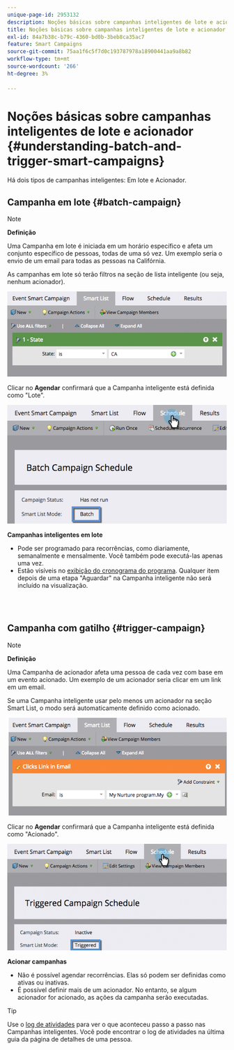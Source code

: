 ```yaml
---
unique-page-id: 2953132
description: Noções básicas sobre campanhas inteligentes de lote e acionador - Documentação do Marketo - Documentação do produto
title: Noções básicas sobre campanhas inteligentes de lote e acionador
exl-id: 84a7b38c-b79c-4360-bd0b-3beb8ca35ac7
feature: Smart Campaigns
source-git-commit: 75aa1f6c5f7d0c193787978a18900441aa9a8b82
workflow-type: tm+mt
source-wordcount: '266'
ht-degree: 3%

---
```


# Noções básicas sobre campanhas inteligentes de lote e acionador {#understanding-batch-and-trigger-smart-campaigns}

Há dois tipos de campanhas inteligentes: Em lote e Acionador.

## Campanha em lote {#batch-campaign}

>[!NOTE]
>
>**Definição**
>
>Uma Campanha em lote é iniciada em um horário específico e afeta um conjunto específico de pessoas, todas de uma só vez. Um exemplo seria o envio de um email para todas as pessoas na Califórnia.

As campanhas em lote só terão filtros na seção de lista inteligente (ou seja, nenhum acionador).

![](assets/understanding-batch-and-trigger-smart-campaigns-1.png)

Clicar no **Agendar** confirmará que a Campanha inteligente está definida como &quot;Lote&quot;.

![](assets/understanding-batch-and-trigger-smart-campaigns-2.png)

**Campanhas inteligentes em lote**

* Pode ser programado para recorrências, como diariamente, semanalmente e mensalmente. Você também pode executá-las apenas uma vez.
* Estão visíveis no [exibição do cronograma do programa](/help/marketo/product-docs/core-marketo-concepts/programs/program-schedule-view/navigating-the-program-schedule-view.md). Qualquer item depois de uma etapa &quot;Aguardar&quot; na Campanha inteligente não será incluído na visualização.

<br> 

## Campanha com gatilho {#trigger-campaign}

>[!NOTE]
>
>**Definição**
>
>Uma Campanha de acionador afeta uma pessoa de cada vez com base em um evento acionado. Um exemplo de um acionador seria clicar em um link em um email.

Se uma Campanha inteligente usar pelo menos um acionador na seção Smart List, o modo será automaticamente definido como acionado.

![](assets/understanding-batch-and-trigger-smart-campaigns-3.png)

Clicar no **Agendar** confirmará que a Campanha inteligente está definida como &quot;Acionado&quot;.

![](assets/understanding-batch-and-trigger-smart-campaigns-4.png)

**Acionar campanhas**

* Não é possível agendar recorrências. Elas só podem ser definidas como ativas ou inativas.
* É possível definir mais de um acionador. No entanto, se algum acionador for acionado, as ações da campanha serão executadas.

>[!TIP]
>
>Use o [log de atividades](/help/marketo/product-docs/core-marketo-concepts/smart-lists-and-static-lists/managing-people-in-smart-lists/locate-the-activity-log-for-a-person.md) para ver o que aconteceu passo a passo nas Campanhas inteligentes. Você pode encontrar o log de atividades na última guia da página de detalhes de uma pessoa.
